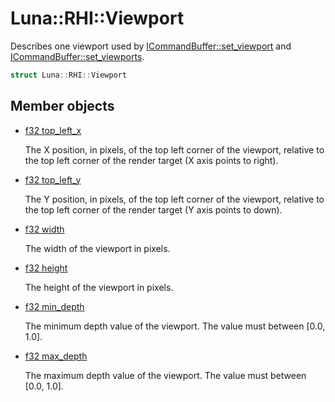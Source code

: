# Luna::RHI::Viewport
Describes one viewport used by [ICommandBuffer::set_viewport](struct_luna_1_1_r_h_i_1_1_i_command_buffer_1ade5bc1a0f452cc3e355040ae00499efb.md) and [ICommandBuffer::set_viewports](struct_luna_1_1_r_h_i_1_1_i_command_buffer_1abe3f9b469aa3574cd81974f7523f9cac.md). 

```c++
struct Luna::RHI::Viewport
```

## Member objects
* [f32 top_left_x](struct_luna_1_1_r_h_i_1_1_viewport_1a84766513882b39c8834b82e7f680ffb6.md)

    The X position, in pixels, of the top left corner of the viewport, relative to the top left corner of the render target (X axis points to right). 

* [f32 top_left_y](struct_luna_1_1_r_h_i_1_1_viewport_1a452af4ddbd6dee8db1bd47be3e161b66.md)

    The Y position, in pixels, of the top left corner of the viewport, relative to the top left corner of the render target (Y axis points to down). 

* [f32 width](struct_luna_1_1_r_h_i_1_1_viewport_1aa679a70417d68bf8a6321393fc8904d9.md)

    The width of the viewport in pixels. 

* [f32 height](struct_luna_1_1_r_h_i_1_1_viewport_1a4b7abb62d44402da79ba4821606262bd.md)

    The height of the viewport in pixels. 

* [f32 min_depth](struct_luna_1_1_r_h_i_1_1_viewport_1a042763a0d664a9c1b714db67d5db97f2.md)

    The minimum depth value of the viewport. The value must between [0.0, 1.0]. 

* [f32 max_depth](struct_luna_1_1_r_h_i_1_1_viewport_1a3c9097fee754e33c58e30a2d115cae4d.md)

    The maximum depth value of the viewport. The value must between [0.0, 1.0]. 

